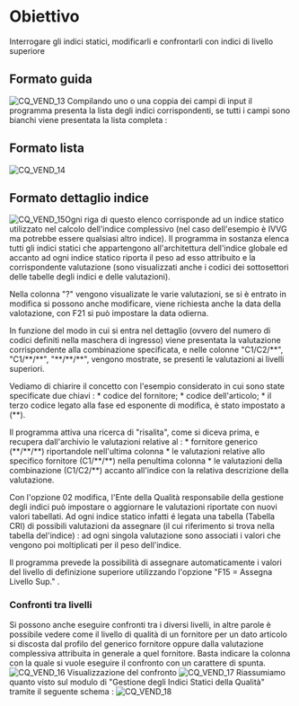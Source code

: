 # Obiettivo
Interrogare gli indici statici, modificarli e confrontarli con indici di livello superiore

## Formato guida
![CQ_VEND_13](https://doc.smeup.com/immagini/MBDOC_OGG-P_CQVR70/CQ_VEND_13.png)
Compilando uno o una coppia dei campi di input il programma presenta la lista degli indici corrispondenti, se tutti i campi sono bianchi viene presentata la lista completa : 

## Formato lista
![CQ_VEND_14](https://doc.smeup.com/immagini/MBDOC_OGG-P_CQVR70/CQ_VEND_14.png)
## Formato dettaglio indice
![CQ_VEND_15](https://doc.smeup.com/immagini/MBDOC_OGG-P_CQVR70/CQ_VEND_15.png)Ogni riga di questo elenco corrisponde ad un indice statico utilizzato nel calcolo dell'indice complessivo (nel caso dell'esempio è IVVG ma potrebbe essere qualsiasi altro indice). Il programma in sostanza elenca tutti gli indici statici che appartengono all'architettura dell'indice globale ed accanto ad ogni indice statico riporta il peso ad esso attribuito e la corrispondente valutazione (sono visualizzati anche i codici dei sottosettori delle tabelle degli indici e delle valutazioni).

Nella colonna "?" vengono visualizate le varie valutazioni, se si è entrato in modifica si possono anche modificare, viene richiesta anche la data della valotazione, con F21 si può impostare la data odierna.

In funzione del modo in cui si entra nel dettaglio (ovvero del numero di codici definiti nella maschera di ingresso) viene presentata la valutazione corrispondente alla combinazione specificata, e nelle colonne   "C1/C2/\*\*", "C1/\*\*/\*\*", "\*\*/\*\*/\*\*", vengono mostrate, se presenti le valutazioni ai livelli superiori.

Vediamo di chiarire il concetto con l'esempio considerato in cui sono state specificate due chiavi : 
 \* codice del fornitore;
 \* codice dell'articolo;
 \* il terzo codice legato alla fase ed esponente di modifica, è stato impostato a (\*\*).

Il programma attiva una ricerca di "risalita", come si diceva prima, e recupera dall'archivio le valutazioni relative al : 
 \* fornitore generico (\*\*/\*\*/\*\*) riportandole nell'ultima colonna
 \* le valutazioni relative allo specifico fornitore (C1/\*\*/\*\*) nella penultima colonna
 \* le valutazioni della combinazione (C1/C2/\*\*) accanto all'indice con la relativa descrizione della valutazione.

Con l'opzione 02 modifica, l'Ente della Qualità responsabile della gestione degli indici può impostare o aggiornare le valutazioni riportate con nuovi valori tabellati. Ad ogni indice statico infatti é legata una tabella (Tabella CRI) di possibili valutazioni da assegnare (il cui riferimento si trova nella tabella del'indice) :  ad ogni singola  valutazione sono associati i valori che vengono poi moltiplicati per il peso dell'indice.

Il programma prevede la possibilità di assegnare automaticamente i valori del livello di definizione superiore utilizzando l'opzione "F15 = Assegna Livello Sup." .

### Confronti tra livelli
Si possono anche eseguire confronti tra i diversi livelli, in altre parole è possibile vedere come il livello di qualità di un fornitore per un dato articolo si discosta dal profilo del generico fornitore oppure dalla valutazione complessiva attribuita in generale a quel fornitore.
Basta indicare la colonna con la quale si vuole eseguire il confronto con un carattere di spunta.
![CQ_VEND_16](https://doc.smeup.com/immagini/MBDOC_OGG-P_CQVR70/CQ_VEND_16.png)
Visualizzazione del confronto
![CQ_VEND_17](https://doc.smeup.com/immagini/MBDOC_OGG-P_CQVR70/CQ_VEND_17.png)
Riassumiamo quanto visto sul modulo di "Gestione degli Indici Statici della Qualità"  tramite il seguente schema : 
![CQ_VEND_18](https://doc.smeup.com/immagini/MBDOC_OGG-P_CQVR70/CQ_VEND_18.png)